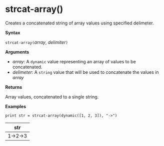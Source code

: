 # strcat-array()

Creates a concatenated string of array values using specified delimeter.
    
**Syntax**

`strcat-array(`*array*, *delimiter*`)`

**Arguments**

* *array*: A `dynamic` value representing an array of values to be concatenated.
* *delimeter*: A `string` value that will be used to concatenate the values in *array*

**Returns**

Array values, concatenated to a single string.

**Examples**
  
<!-- csl -->
```
print str = strcat-array(dynamic([1, 2, 3]), "->")
```

|str|
|---|
|1->2->3|

